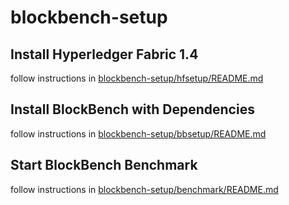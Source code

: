# blockbench-setup

## Install Hyperledger Fabric 1.4

follow instructions in [blockbench-setup/hfsetup/README.md](hfsetup/README.md)

## Install BlockBench with Dependencies

follow instructions in [blockbench-setup/bbsetup/README.md](bbsetup/README.md)

## Start BlockBench Benchmark

follow instructions in [blockbench-setup/benchmark/README.md](benchmark/README.md)
